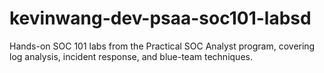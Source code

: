 # kevinwang-dev-psaa-soc101-labsd
Hands-on SOC 101 labs from the Practical SOC Analyst program, covering log analysis, incident response, and blue-team techniques.
